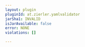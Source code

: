 ```yaml
---
layout: plugin
pluginId: at.zierler.yamlvalidator
jarSha1: INVALID
isJarAvailable: false
error: NONE
violations: []

---
```

